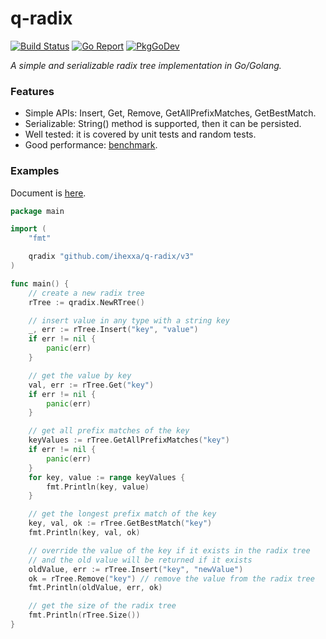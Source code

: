 # q-radix

[![Build Status](https://travis-ci.org/ihexxa/q-radix.svg?branch=master)](https://travis-ci.org/ihexxa/q-radix)
[![Go Report](https://goreportcard.com/badge/github.com/ihexxa/q-radix)](https://goreportcard.com/report/github.com/ihexxa/q-radix)
[![PkgGoDev](https://pkg.go.dev/badge/github.com/ihexxa/q-radix)](https://pkg.go.dev/github.com/ihexxa/q-radix)

_A simple and serializable radix tree implementation in Go/Golang._

### Features

- Simple APIs: Insert, Get, Remove, GetAllPrefixMatches, GetBestMatch.
- Serializable: String() method is supported, then it can be persisted.
- Well tested: it is covered by unit tests and random tests.
- Good performance: [benchmark](https://github.com/ihexxa/radix-bench).

### Examples

Document is [here](https://pkg.go.dev/github.com/ihexxa/q-radix).

```go
package main

import (
	"fmt"

	qradix "github.com/ihexxa/q-radix/v3"
)

func main() {
	// create a new radix tree
	rTree := qradix.NewRTree()

	// insert value in any type with a string key
	_, err := rTree.Insert("key", "value")
	if err != nil {
		panic(err)
	}

	// get the value by key
	val, err := rTree.Get("key")
	if err != nil {
		panic(err)
	}

	// get all prefix matches of the key
	keyValues := rTree.GetAllPrefixMatches("key")
	if err != nil {
		panic(err)
	}
	for key, value := range keyValues {
		fmt.Println(key, value)
	}

	// get the longest prefix match of the key
	key, val, ok := rTree.GetBestMatch("key")
	fmt.Println(key, val, ok)

	// override the value of the key if it exists in the radix tree
	// and the old value will be returned if it exists
	oldValue, err := rTree.Insert("key", "newValue")
	ok = rTree.Remove("key") // remove the value from the radix tree
	fmt.Println(oldValue, err, ok)

	// get the size of the radix tree
	fmt.Println(rTree.Size())
}

```

